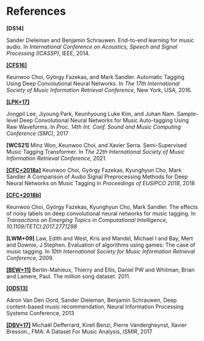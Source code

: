 # References



**[DS14]**

Sander Dieleman and Benjamin Schrauwen.
End-to-end learning for music audio. In *International Conference on Acoustics, Speech and Signal Processing (ICASSP)*, IEEE, 2014.

[**[CFS16]**](https://arxiv.org/abs/1606.00298)

Keunwoo Choi, György Fazekas, and Mark Sandler.
Automatic Tagging Using Deep Convolutional Neural Networks. 
In *The 17th International Society of Music Information Retrieval Conference*, New York, USA, 2016.

[**[LPK+17]**](https://arxiv.org/abs/1703.01789)

Jongpil Lee, Jiyoung Park, Keunhyoung Luke Kim, and Juhan Nam.
Sample-level Deep Convolutional Neural Networks for Music Auto-tagging Using Raw Waveforms. In *Proc. 14th Int. Conf. Sound and Music Computing Conference (SMC)*, 2017

**[WCS21]**
Minz Won, Keunwoo Choi, and Xavier Serra.
Semi-Supervised Music Tagging Transformer.
In *The 22th International Society of Music Information Retrieval Conference*, 2021.


[**[CFC+2018a]**](https://arxiv.org/abs/1709.01922)
Keunwoo Choi, György Fazekas, Kyunghyun Cho, Mark Sandler
A Comparison of Audio Signal Preprocessing Methods for Deep Neural Networks on Music Tagging
In *Proceedings of EUSIPCO 2018*, 2018


[**[CFC+2018b]**](https://ieeexplore.ieee.org/abstract/document/8323324)

Keunwoo Choi, György Fazekas, Kyunghyun Cho, Mark Sandler.
The effects of noisy labels on deep convolutional neural networks for music tagging.
In *Transactions on Emerging Topics in Computational Intelligence, 10.1109/TETCI.2017.2771298*


**[LWM+09]**
Law, Edith and West, Kris and Mandel, Michael I and Bay, Mert and Downie, J Stephen.
Evaluation of algorithms using games: The case of music tagging.
In *10th International Society for Music Information Retrieval Conference*, 2009.

[**[BEW+11]**](http://millionsongdataset.com/)
Bertin-Mahieux, Thierry and Ellis, Daniel PW and Whitman, Brian and Lamere, Paul.
The million song dataset. 2011.


[**[ODS13]**](https://biblio.ugent.be/publication/4324554)

Aäron Van Den Oord, Sander Dieleman, Benjamin Schrauwen,
Deep content-based music recommendation,
Neural Information Processing Systems Conference, 2013


[**[DBV+17]**](https://arxiv.org/abs/1612.01840)
Michaël Defferrard, Kirell Benzi, Pierre Vandergheynst, Xavier Bresson.,
FMA: A Dataset For Music Analysis,
*ISMIR*, 2017
